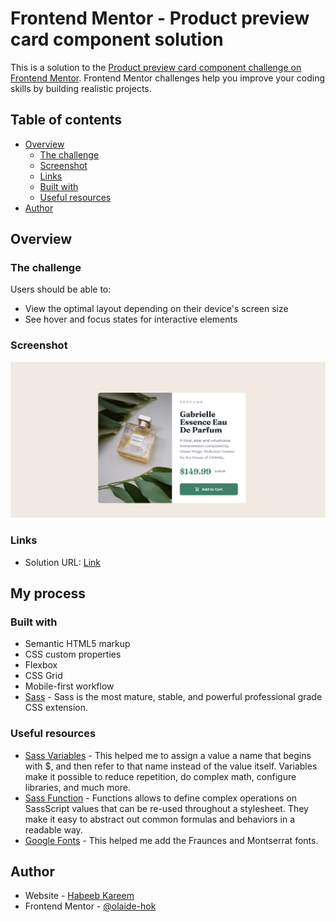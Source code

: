 # Frontend Mentor - Product preview card component solution

This is a solution to the [Product preview card component challenge on Frontend Mentor](https://www.frontendmentor.io/challenges/product-preview-card-component-GO7UmttRfa). Frontend Mentor challenges help you improve your coding skills by building realistic projects.

## Table of contents

- [Overview](#overview)
  - [The challenge](#the-challenge)
  - [Screenshot](#screenshot)
  - [Links](#links)
  - [Built with](#built-with)
  - [Useful resources](#useful-resources)
- [Author](#author)

## Overview

### The challenge

Users should be able to:

- View the optimal layout depending on their device's screen size
- See hover and focus states for interactive elements

### Screenshot

![](Product-preview-card-component.png)

### Links

- Solution URL: [Link](https://olaide-hok.github.io/product-preview-card/)

## My process

### Built with

- Semantic HTML5 markup
- CSS custom properties
- Flexbox
- CSS Grid
- Mobile-first workflow
- [Sass](https://sass-lang.com/) - Sass is the most mature, stable, and powerful professional grade CSS extension.

### Useful resources

- [Sass Variables](https://sass-lang.com/documentation/variables/) - This helped me to assign a value a name that begins with $, and then refer to that name instead of the value itself. Variables make it possible to reduce repetition, do complex math, configure libraries, and much more.
- [Sass Function](https://sass-lang.com/documentation/at-rules/function) - Functions allows to define complex operations on SassScript values that can be re-used throughout a stylesheet. They make it easy to abstract out common formulas and behaviors in a readable way.
- [Google Fonts](https://fonts.google.com/) - This helped me add the Fraunces and Montserrat fonts.

## Author

- Website - [Habeeb Kareem](https://habeeb-dev.netlify.app)
- Frontend Mentor - [@olaide-hok](https://www.frontendmentor.io/profile/olaide-hok)
